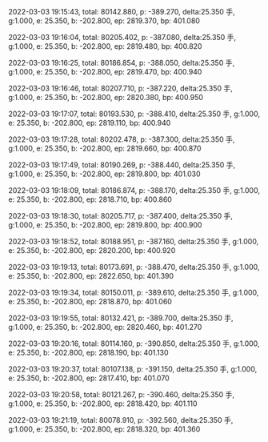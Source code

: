 2022-03-03 19:15:43, total: 80142.880, p: -389.270, delta:25.350 手, g:1.000, e: 25.350, b: -202.800, ep: 2819.370, bp: 401.080

2022-03-03 19:16:04, total: 80205.402, p: -387.080, delta:25.350 手, g:1.000, e: 25.350, b: -202.800, ep: 2819.480, bp: 400.820

2022-03-03 19:16:25, total: 80186.854, p: -388.050, delta:25.350 手, g:1.000, e: 25.350, b: -202.800, ep: 2819.470, bp: 400.940

2022-03-03 19:16:46, total: 80207.710, p: -387.220, delta:25.350 手, g:1.000, e: 25.350, b: -202.800, ep: 2820.380, bp: 400.950

2022-03-03 19:17:07, total: 80193.530, p: -388.410, delta:25.350 手, g:1.000, e: 25.350, b: -202.800, ep: 2819.110, bp: 400.940

2022-03-03 19:17:28, total: 80202.478, p: -387.300, delta:25.350 手, g:1.000, e: 25.350, b: -202.800, ep: 2819.660, bp: 400.870

2022-03-03 19:17:49, total: 80190.269, p: -388.440, delta:25.350 手, g:1.000, e: 25.350, b: -202.800, ep: 2819.800, bp: 401.030

2022-03-03 19:18:09, total: 80186.874, p: -388.170, delta:25.350 手, g:1.000, e: 25.350, b: -202.800, ep: 2818.710, bp: 400.860

2022-03-03 19:18:30, total: 80205.717, p: -387.400, delta:25.350 手, g:1.000, e: 25.350, b: -202.800, ep: 2819.800, bp: 400.900

2022-03-03 19:18:52, total: 80188.951, p: -387.160, delta:25.350 手, g:1.000, e: 25.350, b: -202.800, ep: 2820.200, bp: 400.920

2022-03-03 19:19:13, total: 80173.691, p: -388.470, delta:25.350 手, g:1.000, e: 25.350, b: -202.800, ep: 2822.650, bp: 401.390

2022-03-03 19:19:34, total: 80150.011, p: -389.610, delta:25.350 手, g:1.000, e: 25.350, b: -202.800, ep: 2818.870, bp: 401.060

2022-03-03 19:19:55, total: 80132.421, p: -389.700, delta:25.350 手, g:1.000, e: 25.350, b: -202.800, ep: 2820.460, bp: 401.270

2022-03-03 19:20:16, total: 80114.160, p: -390.850, delta:25.350 手, g:1.000, e: 25.350, b: -202.800, ep: 2818.190, bp: 401.130

2022-03-03 19:20:37, total: 80107.138, p: -391.150, delta:25.350 手, g:1.000, e: 25.350, b: -202.800, ep: 2817.410, bp: 401.070

2022-03-03 19:20:58, total: 80121.267, p: -390.460, delta:25.350 手, g:1.000, e: 25.350, b: -202.800, ep: 2818.420, bp: 401.110

2022-03-03 19:21:19, total: 80078.910, p: -392.560, delta:25.350 手, g:1.000, e: 25.350, b: -202.800, ep: 2818.320, bp: 401.360